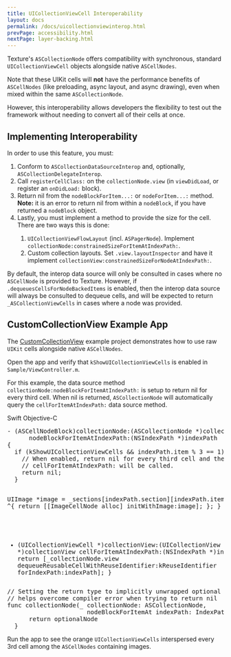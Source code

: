 ```yaml
---
title: UICollectionViewCell Interoperability
layout: docs
permalink: /docs/uicollectionviewinterop.html
prevPage: accessibility.html
nextPage: layer-backing.html
---
```


Texture's `ASCollectionNode` offers compatibility with synchronous, standard `UICollectionViewCell` objects alongside native `ASCellNodes`. 

Note that these UIKit cells will **not** have the performance benefits of `ASCellNodes` (like preloading, async layout, and async drawing), even when mixed within the same `ASCollectionNode`. 

However, this interoperability allows developers the flexibility to test out the framework without needing to convert all of their cells at once. 

## Implementing Interoperability

In order to use this feature, you must:

<ol>
<li>Conform to <code>ASCollectionDataSourceInterop</code> and, optionally, <code>ASCollectionDelegateInterop</code>.</li>
<li>Call <code>registerCellClass:</code> on the <code>collectionNode.view</code> (in <code>viewDidLoad</code>, or register an <code>onDidLoad:</code> block).</li>
<li>Return nil from the <code>nodeBlockForItem...:</code> or <code>nodeForItem...:</code> method. <b>Note:</b> it is an error to return nil from within a <code>nodeBlock</code>, if you have returned a <code>nodeBlock</code> object.</li>
<li>Lastly, you must implement a method to provide the size for the cell. There are two ways this is done:</li>
<ol>
<li><code>UICollectionViewFlowLayout</code> (incl. <code>ASPagerNode</code>). Implement
 <code>collectionNode:constrainedSizeForItemAtIndexPath:</code>.</li>
<li>Custom collection layouts. Set <code>.view.layoutInspector</code> and have it implement
 <code>collectionView:constrainedSizeForNodeAtIndexPath:</code>.</li>
</ol>
</ol>

By default, the interop data source will only be consulted in cases where no `ASCellNode` is provided to Texture. However, if <code>.dequeuesCellsForNodeBackedItems</code> is enabled, then the interop data source will always be consulted to dequeue cells, and will be expected to return <code>_ASCollectionViewCells</code> in cases where a node was provided.

## CustomCollectionView Example App

The [CustomCollectionView](https://github.com/texturegroup/texture/tree/master/examples/CustomCollectionView) example project demonstrates how to use raw `UIKit` cells alongside native `ASCellNodes`.

Open the app and verify that `kShowUICollectionViewCells` is enabled in `Sample/ViewController.m`. 

For this example, the data source method `collectionNode:nodeBlockForItemAtIndexPath:` is setup to return nil for every third cell. When nil is returned, `ASCollectionNode` will automatically query the `cellForItemAtIndexPath:` data source method. 

<div class = "highlight-group">
<span class="language-toggle">
  <a data-lang="swift" class="swiftButton">Swift</a>
  <a data-lang="objective-c" class = "active objcButton">Objective-C</a>
</span>

<div class = "code">
  <pre lang="objc" class="objcCode">
- (ASCellNodeBlock)collectionNode:(ASCollectionNode *)collectionNode 
      nodeBlockForItemAtIndexPath:(NSIndexPath *)indexPath
{
  if (kShowUICollectionViewCells && indexPath.item % 3 == 1) {
    // When enabled, return nil for every third cell and then 
    // cellForItemAtIndexPath: will be called.
    return nil;
  }
  
  UIImage *image = _sections[indexPath.section][indexPath.item];
  return ^{
    return [[ImageCellNode alloc] initWithImage:image];
  };
}

- (UICollectionViewCell *)collectionView:(UICollectionView *)collectionView 
                  cellForItemAtIndexPath:(NSIndexPath *)indexPath
{
  return [_collectionNode.view dequeueReusableCellWithReuseIdentifier:kReuseIdentifier 
                                                         forIndexPath:indexPath];
}
  </pre>

  <pre lang="swift" class = "swiftCode hidden">
  // Setting the return type to implicitly unwrapped optional
  // helps overcome compiler error when trying to return nil
  func collectionNode(_ collectionNode: ASCollectionNode,
                        nodeBlockForItemAt indexPath: IndexPath) -> ASCellNodeBlock! {
        return optionalNode
    }
  </pre>
</div>
</div>

Run the app to see the orange `UICollectionViewCells` interspersed every 3rd cell among the `ASCellNodes` containing images.

